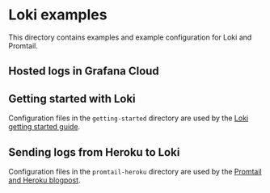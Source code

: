 # Loki examples

This directory contains examples and example configuration for Loki and Promtail.

## Hosted logs in Grafana Cloud

## Getting started with Loki

Configuration files in the `getting-started` directory are used by the [Loki getting started guide](https://grafana.com/docs/loki/latest/getting-started/).

## Sending logs from Heroku to Loki

Configuration files in the `promtail-heroku` directory are used by the [Promtail and Heroku blogpost](https://grafana.com/blog/2022/09/19/how-to-easily-configure-grafana-loki-and-promtail-to-receive-logs-from-heroku/).
